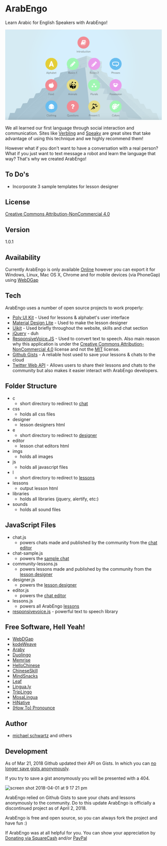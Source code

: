 # ArabEngo
Learn Arabic for English Speakers with ArabEngo!

![](https://raw.githubusercontent.com/michaelsboost/ArabEngo/gh-pages/imgs/screenshots/arabengo_app.png)

We all learned our first language through social interaction and communication. Sites like [Verbling](https://www.verbling.com/community) and [Speaky](https://www.speaky.com/) are great sites that take advantage of using this technique and we highly recommend them!

However what if you don't want to have a conversation with a real person? What if you just want to text message a robot and learn the language that way? That's why we created ArabEngo!

To Do's
-------------
- Incorporate 3 sample templates for lesson designer

License
-------------

[Creative Commons Attribution-NonCommercial 4.0](https://github.com/michaelsboost/ArabEngo/blob/gh-pages/LICENSE.md)

Version
-------------

1.0.1

Availability
-------------

Currently ArabEngo is only available [Online](https://michaelsboost.github.io/ArabEngo/) however you can export it for Windows, Linux, Mac OS X, Chrome and for mobile devices (via PhoneGap) using [WebDGap](https://michaelsboost.github.io/WebDGap/)

Tech
-------------

ArabEngo uses a number of open source projects to work properly:

* [Poly UI Kit](https://github.com/Guilh/Poly) - Used for lessons & alphabet's user interface 
* [Material Design Lite](https://getmdl.io/) - Used to make the lesson designer
* [Uikit](https://getuikit.com) - Used briefly throughout the website, skills and chat section
* [jQuery](http://jquery.com/) - duh
* [ResponsiveVoice.JS](https://responsivevoice.org/) - Used to convert text to speech. Also main reason why this application is under the [Creative Commons Attribution-NonCommercial 4.0](https://github.com/michaelsboost/ArabEngo/blob/gh-pages/LICENSE.md) license and not the [MIT](https://opensource.org/licenses/MIT) license.
* [Github Gists](https://developer.github.com/v3/gists/) - A reliable host used to save your lessons & chats to the cloud
* [Twitter Web API](https://dev.twitter.com/web/embedded-timelines) - Allows users to share their lessons and chats to the community but also makes it easier interact with ArabEngo developers.

Folder Structure
-------------
- c
  - short directory to redirect to [chat](http://michaelsboost.github.io/ArabEngo/chat/)
- css
  - holds all css files
- designer
  - lesson designers html
- e
  - short directory to redirect to [designer](http://michaelsboost.github.io/ArabEngo/designer/)
- editor
  - lesson chat editors html
- imgs
  - holds all images
- js
  - holds all javascript files
- l
  - short directory to redirect to [lessons](http://michaelsboost.github.io/ArabEngo/lessons/)
- lessons
  - output lesson html
- libraries
  - holds all libraries (jquery, alertify, etc:)
- sounds
  - holds all sound files

JavaScript Files
-------------
- chat.js
  - powers chats made and published by the community from the [chat editor](http://michaelsboost.github.io/ArabEngo/editor/)
- chat-sample.js
  - powers the [sample chat](http://michaelsboost.github.io/ArabEngo/lessons/kareem.html)
- community-lessons.js
  - powers lessons made and published by the community from the [lesson designer](http://michaelsboost.github.io/ArabEngo/designer/)
- designer.js
  - powers the [lesson designer](http://michaelsboost.github.io/ArabEngo/designer/)
- editor.js
  - powers the [chat editor](http://michaelsboost.github.io/ArabEngo/editor/)
- lessons.js
  - powers all ArabEngo [lessons](http://michaelsboost.github.io/ArabEngo/lessons/)
- [responsivevoice.js](https://responsivevoice.org/)  - powerful text to speech library

Free Software, Hell Yeah!
-------------

- [WebDGap](https://michaelsboost.github.io/WebDGap/)
- [kodeWeave](https://michaelsboost.github.io/kodeWeave/)
- [Araby](https://itunes.apple.com/us/app/learn-arabic-language-with-araby/id1070554896?mt=8)
- [Duolingo](https://duolingo.com/)
- [Memrise](https://memrise.com/)
- [HelloChinese](http://www.hellochinese.cc/)
- [ChineseSkill](http://www.chinese-skill.com/cs.html)
- [MindSnacks](https://www.mindsnacks.com/)
- [Leaf](https://www.leaf.how/)
- [Lingua.ly](https://webapp.lingua.ly/)
- [TripLingo](http://www.triplingo.com/)
- [MosaLingua](https://ees6.app.link/lifes)
- [HiNative](https://hinative.com/)
- [(How To) Pronounce](http://howtopronounce.dafterapps.com/)

Author
-------------

- [michael schwartz](http://michaelsboost.github.io/) and others

Development
-------------

As of Mar 21, 2018 Github updated their API on Gists. In which you can [no longer save gists anonymously](https://help.github.com/articles/creating-gists).

If you try to save a gist anonymously you will be presented with a 404.

![screen shot 2018-04-01 at 9 17 21 pm](https://user-images.githubusercontent.com/2473707/38180483-933e0d50-35f2-11e8-8e24-0cca98d4f4db.png)

ArabEngo relied on Github Gists to save your chats and lessons anonymously to the community. Do to this update ArabEngo is officially a discontinued project as of April 2, 2018.

ArabEngo is free and open source, so you can always fork the project and have fun :)

If ArabEngo was at all helpful for you. You can show your appreciation by [Donating via SquareCash](https://cash.me/$michaelsboost) and/or [PayPal](https://www.paypal.me/mikethedj4)
